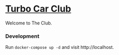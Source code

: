 # [Turbo Car Club][]

Welcome to The Club.

### Development

Run `docker-compose up -d` and visit http://localhost.

[Turbo Car Club]: https://www.turbocarclub.com
